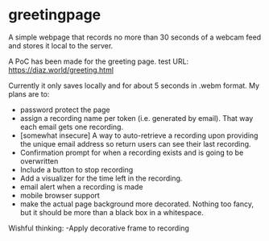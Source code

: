 # greetingpage
A simple webpage that records no more than 30 seconds of a webcam feed and stores it local to the server.

A PoC has been made for the greeting page.
test URL: https://diaz.world/greeting.html

Currently it only saves locally and for about 5 seconds in .webm format.  My plans are to:

- password protect the page
- assign a recording name per token (i.e. generated by email). That way each email gets one recording.
- [somewhat insecure] A way to auto-retrieve a recording upon providing the unique email address so return users can see their last recording.
- Confirmation prompt for when a recording exists and is going to be overwritten
- Include a button to stop recording
- Add a visualizer for the time left in the recording.
- email alert when a recording is made
- mobile browser support
- make the actual page background more decorated. Nothing too fancy, but it should be more than a black box in a whitespace.

Wishful thinking:
-Apply decorative frame to recording
